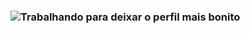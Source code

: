 ### ![Trabalhando para deixar o perfil mais bonito](https://miro.medium.com/max/1400/1*pVxCmIW9kV28plnkC9mpMA.jpeg)

<!--
**JeyZBreno/JeyZBreno** is a ✨ _special_ ✨ repository because its `README.md` (this file) appears on your GitHub profile.

Here are some ideas to get you started:

- 🔭 I’m currently working on ...
- 🌱 I’m currently learning ...
- 👯 I’m looking to collaborate on ...
- 🤔 I’m looking for help with ...
- 💬 Ask me about ...
- 📫 How to reach me: ...
- 😄 Pronouns: ...
- ⚡ Fun fact: ...
-->
